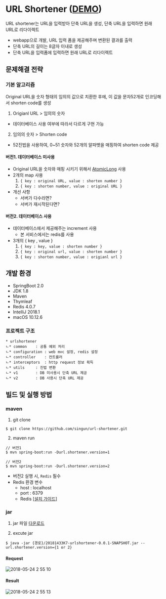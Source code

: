 # URL Shortener ([DEMO](http://ec2-54-92-196-132.compute-1.amazonaws.com:8080/))
URL shortener는 URL을 입력받아 단축 URL을 생성, 단축 URL을 입력하면 원래 URL로 리다이렉트
- webapp으로 개발, URL 입력 폼을 제공해주며 변환된 결과를 출력
- 단축 URL의 길이는 8글자 이내로 생성
- 단축 URL을 입력폼에 입력하면 원래 URL로 리다이렉트

## 문제해결 전략
### 기본 알고리즘
Original URL을 숫자 형태의 임의의 값으로 치환한 후에, 이 값을 문자52개로 인코딩해서 shorten code를 생성
1. Origianl URL > 임의의 숫자
  - 데이터베이스 사용 여부에 따라서 다르게 구현 가능
2. 임의의 숫자 > Shorten code 
  - 52진법을 사용하여, 0~51 숫자와 52개의 알파벳을 매핑하여 shorten code 제공

#### 버전1. 데이터베이스 미사용
- Original URL을 숫자와 매핑 시키기 위해서 [AtomicLong](https://docs.oracle.com/javase/8/docs/api/java/util/concurrent/atomic/AtomicLong.html) 사용
- 2개의 map 사용
  1. `{ key : original URL, value : shorten number }`
  2. `{ key : shorten number, value : original URL }`
- 개선 사항
  - 서버가 다수라면?
  - 서버가 재시작된다면?

#### 버전2. 데이터베이스 사용
- 데이터베이스에서 제공해주는 increment 사용
  - 본 서비스에서는 redis를 사용
- 3개의 { key , value } 
  1. `{ key : key, value : shorten number }`
  2. `{ key : original url, value : shorten number }`
  3. `{ key : shorten number, value : origianl url }`

## 개발 환경
- SpringBoot 2.0 
- JDK 1.8 
- Maven
- Thymleaf
- Redis 4.0.7
- IntelliJ 2018.1
- macOS 10.12.6

### 프로젝트 구조
```
* urlshortener
ㄴ* common	 : 공통 예외 처리
ㄴ* configuration : web mvc 설정, redis 설정
ㄴ* controller	 : 컨트롤러
ㄴ* interceptors	 : http request 정보 획득
ㄴ* utils	 : 진법 변환
ㄴ* v1		 : DB 미사용시 단축 URL 제공
ㄴ* v2		 : DB 사용시 단축 URL 제공
```
  

## 빌드 및 실행 방법
### maven
1. git clone
```
$ git clone https://github.com/singun/url-shortener.git
```

2. maven run
```
// 버전1
$ mvn spring-boot:run -Durl.shortener.version=1

// 버전2
$ mvn spring-boot:run -Durl.shortener.version=2
```

- 버전2 실행 시, `Redis` 필수
- Redis 환경 변수 
  - host : localhost
  - port : 6379
  - Redis [[설치 가이드](https://redis.io/download#installation)]

### jar
1. jar 파일 [다운로드](https://s3.amazonaws.com/elasticbeanstalk-us-east-1-410855085303/20181433K7-urlshortener-0.0.1-SNAPSHOT.jar)

2. excute jar
```
$ java -jar {경로}/20181433K7-urlshortener-0.0.1-SNAPSHOT.jar --url.shortener.version={1 or 2}
```

#### Request
![2018-05-24 2 55 10](https://user-images.githubusercontent.com/8944017/40442324-455d912a-5efe-11e8-85aa-eef1dcdf19b8.png)

#### Result
![2018-05-24 2 55 13](https://user-images.githubusercontent.com/8944017/40442326-477dd01e-5efe-11e8-9849-ae64df554f3d.png)


